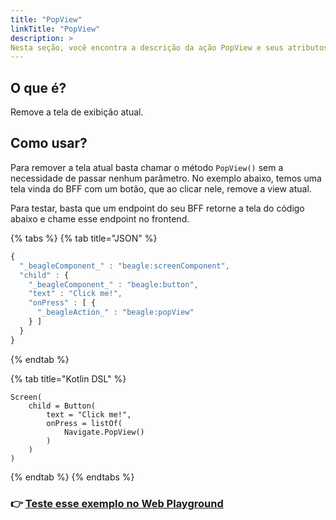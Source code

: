 ```yaml
---
title: "PopView"
linkTitle: "PopView"
description: >
Nesta seção, você encontra a descrição da ação PopView e seus atributos
---
```


## O que é?

Remove a tela de exibição atual.

## Como usar?

Para remover a tela atual basta chamar o método `PopView()` sem a necessidade de passar nenhum parâmetro. No exemplo abaixo, temos uma tela vinda do BFF com um botão, que ao clicar nele, remove a view atual.

Para testar, basta que um endpoint do seu BFF retorne a tela do código abaixo e chame esse endpoint no frontend.

{% tabs %}
{% tab title="JSON" %}
```javascript
{
  "_beagleComponent_" : "beagle:screenComponent",
  "child" : {
    "_beagleComponent_" : "beagle:button",
    "text" : "Click me!",
    "onPress" : [ {
      "_beagleAction_" : "beagle:popView"
    } ]
  }
}
```
{% endtab %}

{% tab title="Kotlin DSL" %}
```
Screen(
    child = Button(
        text = "Click me!",
        onPress = listOf(
            Navigate.PopView()
        )
    )
)
```
{% endtab %}
{% endtabs %}

### 👉 [Teste esse exemplo no Web Playground](https://beagle-playground.netlify.app/#/demo/default-components/button.json)

